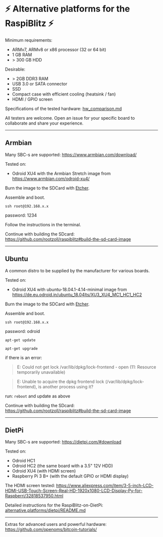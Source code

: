 # ⚡️ Alternative platforms for the RaspiBlitz ⚡️

Minimum requirements:
* ARMv7, ARMv8 or x86 processor (32 or 64 bit)
* 1 GB RAM
* \> 300 GB HDD

Desirable:
* \> 2GB DDR3 RAM
* USB 3.0 or SATA connector
* SSD
* Compact case with efficient cooling (heatsink / fan)
* HDMI / GPIO screen


Specifications of the tested hardware: [hw_comparison.md](hw_comparison.md)

All testers are welcome. Open an issue for your specific board to collaborate and share your experience.

---
## Armbian
Many SBC-s are supported:
https://www.armbian.com/download/

Tested on:
* Odroid XU4 with the Armbian Stretch image from https://www.armbian.com/odroid-xu4/


Burn the image to the SDCard with [Etcher](https://www.balena.io/etcher/).

Assemble and boot.

`ssh root@192.168.x.x`

password: 1234

Follow the instructions in the terminal.

Continue with building the SDcard: https://github.com/rootzoll/raspiblitz#build-the-sd-card-image

---

## Ubuntu

A common distro to be supplied by the manufacturer for various boards.

Tested on:
* Odroid XU4 with ubuntu-18.04.1-4.14-minimal image from https://de.eu.odroid.in/ubuntu_18.04lts/XU3_XU4_MC1_HC1_HC2

Burn the image to the SDCard with [Etcher](https://www.balena.io/etcher/).

Assemble and boot.

`ssh root@192.168.x.x`

password: odroid

`apt-get update`

`apt-get upgrade`

if there is an error:
>E: Could not get lock /var/lib/dpkg/lock-frontend - open (11: Resource temporarily unavailable)

>E: Unable to acquire the dpkg frontend lock (/var/lib/dpkg/lock-frontend), is another process using it?

run:
`reboot` and update as above

Continue with building the SDcard: https://github.com/rootzoll/raspiblitz#build-the-sd-card-image

---

## DietPi

Many SBC-s are supported:
https://dietpi.com/#download

Tested on:

* Odroid HC1
* Odroid HC2 (the same board with a 3.5" 12V HDD)
* Odroid XU4 (with HDMI screen)
* Raspberry Pi 3 B+ (with the default GPIO or HDMI display)


The HDMI screen tested: https://www.aliexpress.com/item/3-5-inch-LCD-HDMI-USB-Touch-Screen-Real-HD-1920x1080-LCD-Display-Py-for-Raspberri/32818537950.html

Detailed instructions for the RaspiBlitz-on-DietPi: [alternative.platforms/dietpi/README.md](/alternative.platforms/dietpi/README.md)

---
Extras for advanced users and powerful hardware:
https://github.com/openoms/bitcoin-tutorials/